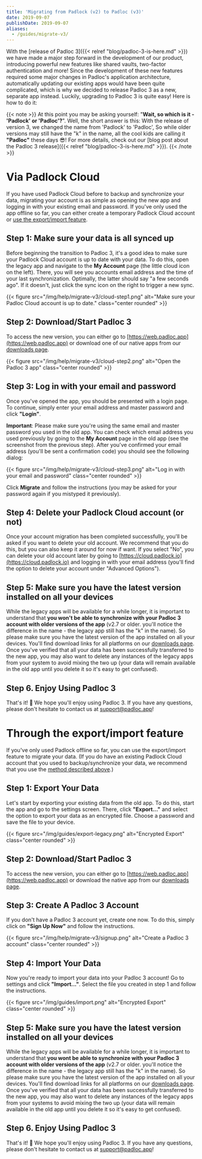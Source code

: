 ```yaml
---
title: 'Migrating from Padlock (v2) to Padloc (v3)'
date: 2019-09-07
publishDate: 2019-09-07
aliases:
  - /guides/migrate-v3/
---
```


With the [release of Padloc 3]({{< relref "blog/padloc-3-is-here.md" >}}) we have
made a major step forward in the development of our product, introducing powerful
new features like shared vaults, two-factor authentication and more! Since the
development of these new features required some major changes in Padloc's application
architecture, automatically updating our existing apps would have been quite complicated,
which is why we decided to release Padloc 3 as a new, separate app instead. Luckily,
upgrading to Padloc 3 is quite easy! Here is how to do it:

{{< note >}}
At this point you may be asking yourself: "**Wait, so which is it - 'Padlock' or 'Padloc'?**".
Well, the short answer is this: With the release of version 3, we changed the name from 'Padlock' to 'Padloc',
So while older versions may still have the "k" in the name, all the cool kids are calling it
**"Padloc"** these days 😎! For more details, check out our [blog post about the Padloc 3 release]({{< relref "blog/padloc-3-is-here.md" >}}).
{{< /note >}}

# Via Padlock Cloud

If you have used Padlock Cloud before to backup and synchronize your data, migrating
your account is as simple as opening the new app and logging in with your existing email
and password. If you've only used the app offline so far, you can either create a temporary
Padlock Cloud account or [use the export/import feature](#through-the-exportimport-feature).

## Step 1: Make sure your data is all synced up

Before beginning the transition to Padloc 3, it's a good idea to make sure your
Padlock Cloud account is up to date with your data. To do this, open the legacy app and
navigate to the **My Account** page (the little cloud icon on the left). There, you will
see you accounts email address and the time of your last synchronization. Optimally,
the latter should say "a few seconds ago". If it doesn't, just click the sync icon
on the right to trigger a new sync.

{{< figure src="/img/help/migrate-v3/cloud-step1.png" alt="Make sure your Padloc Cloud account is up to date." class="center rounded" >}}

## Step 2: Download/Start Padloc 3

To access the new version, you can either go to [https://web.padloc.app](https://web.padloc.app) or download
one of our native apps from our [downloads page](/downloads/).

{{< figure src="/img/help/migrate-v3/cloud-step2.png" alt="Open the Padloc 3 app" class="center rounded" >}}

## Step 3: Log in with your email and password

Once you've opened the app, you should be presented with a login page. To continue, simply
enter your email address and master password and click **"Login"**.

**Important**: Please make sure
you're using the same email and master password you used in the old app. You can check
which email address you used previously by going to the **My Account** page in the old app
(see the screenshot from the previous step). After you've confirmed your email address
(you'll be sent a confirmation code) you should see the following dialog:

{{< figure src="/img/help/migrate-v3/cloud-step3.png" alt="Log in with your email and password" class="center rounded" >}}

Click **Migrate** and follow the instructions (you may be asked for your password again if you mistyped it previously).

## Step 4: Delete your Padlock Cloud account (or not)

Once your account migration has been completed successfully, you'll be asked if
you want to delete your old account. We recommend that you do this, but you can
also keep it around for now if want. If you select "No", you can delete your
old account later by going to
[https://cloud.padlock.io](https://cloud.padlock.io) and logging in with your
email address (you'll find the option to delete your account under "Advanced
Options").

## Step 5: Make sure you have the latest version installed on all your devices

While the legacy apps will be available for a while longer, it is important to
understand that **you won't be able to synchronize with your Padloc 3 account
with older versions of the app** (v2.7 or older. you'll notice the difference
in the name - the legacy app still has the "k" in the name). So please make
sure you have the latest version of the app installed on all your devices. You'll
find download links for all platforms on our [downloads page](/downloads/).
Once you've verified that all your data has been successfully transferred
to the new app, you may also want to delete any instances of the legacy apps
from your system to avoid mixing the two up (your data will remain available
in the old app until you delete it so it's easy to get confused).

## Step 6. Enjoy Using Padloc 3

That's it! 🎉 We hope you'll enjoy using Padloc 3. If you have any questions, please
don't hesitate to contact us at [support@padloc.app](mailto:support@padloc.app)!

# Through the export/import feature

If you've only used Padlock offline so far, you can use the export/import
feature to migrate your data. (If you do have an existing Padlock Cloud account
that you used to backup/synchronize your data, we recommend that you use the
[method described above](#via-padlock-cloud).)

## Step 1: Export Your Data

Let's start by exporting your existing data from the old app.
To do this, start the app and go to the settings screen. There, click **"Export..."**
and select the option to export your data as an encrypted file. Choose a
password and save the file to your device.

{{< figure src="/img/guides/export-legacy.png" alt="Encrypted Export" class="center rounded" >}}

## Step 2: Download/Start Padloc 3

To access the new version, you can either go to [https://web.padloc.app](https://web.padloc.app) or download
the native app from our [downloads page](/downloads/).

## Step 3: Create A Padloc 3 Account

If you don't have a Padloc 3 account yet, create one now. To do this, simply
click on **"Sign Up Now"** and follow the instructions.

{{< figure src="/img/help/migrate-v3/signup.png" alt="Create a Padloc 3 account" class="center rounded" >}}

## Step 4: Import Your Data

Now you're ready to import your data into your Padloc 3 account! Go
to settings and click **"Import..."**. Select the file you created in step 1 and follow
the instructions.

{{< figure src="/img/guides/import.png" alt="Encrypted Export" class="center rounded" >}}

## Step 5: Make sure you have the latest version installed on all your devices

While the legacy apps will be available for a while longer, it is important to
understand that **you wont be able to synchronize with your Padloc 3 account
with older versions of the app** (v2.7 or older. you'll notice the difference
in the name - the legacy app still has the "k" in the name). So please make
sure you have the latest version of the app installed on all your devices. You'll
find download links for all platforms on our [downloads page](/downloads/).
Once you've verified that all your data has been successfully transferred
to the new app, you may also want to delete any instances of the legacy apps
from your systems to avoid mixing the two up (your data will remain available
in the old app until you delete it so it's easy to get confused).

## Step 6. Enjoy Using Padloc 3

That's it! 🎉 We hope you'll enjoy using Padloc 3. If you have any questions, please
don't hesitate to contact us at [support@padloc.app](mailto:support@padloc.app)!
